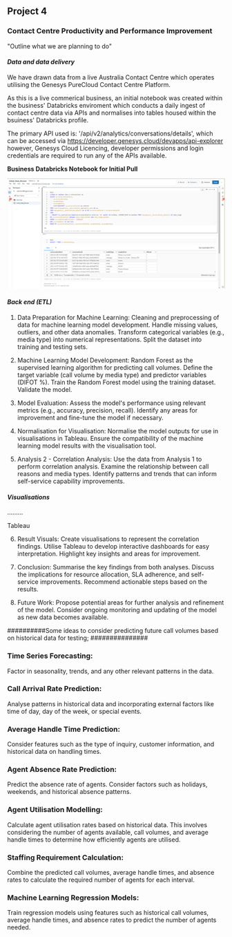 ## Project 4

### Contact Centre Productivity and Performance Improvement

"Outline what we are planning to do"

#### *Data and data delivery*

We have drawn data from a live Australia Contact Centre which operates utilising the Genesys PureCloud Contact Centre Platform.

As this is a live commerical business, an initial notebook was created within the business' Databricks enviroment which conducts a daily ingest of contact centre data via APIs and normalises into tables housed within the bsuiness' Databricks profile.

The primary API used is: '/api/v2/analytics/conversations/details', which can be accessed via https://developer.genesys.cloud/devapps/api-explorer however, Genesys Cloud Licencing, developer permissions and login credentials are required to run any of the APIs available.

**Business Databricks Notebook for Initial Pull**

![Initial_Data](Images/Initial_Data.png)


#### *Back end (ETL)*

1. Data Preparation for Machine Learning:
Cleaning and preprocessing of data for machine learning model development.
Handle missing values, outliers, and other data anomalies.
Transform categorical variables (e.g., media type) into numerical representations.
Split the dataset into training and testing sets.

2.  Machine Learning Model Development:
Random Forest as the supervised learning algorithm for predicting call volumes.
Define the target variable (call volume by media type) and predictor variables (DIFOT %).
Train the Random Forest model using the training dataset. Validate the model. 

3. Model Evaluation:
Assess the model's performance using relevant metrics (e.g., accuracy, precision, recall).
Identify any areas for improvement and fine-tune the model if necessary.

4. Normalisation for Visualisation:
Normalise the model outputs for use in visualisations in Tableau.
Ensure the compatibility of the machine learning model results with the visualisation tool.

5. Analysis 2 - Correlation Analysis:
Use the data from Analysis 1 to perform correlation analysis.
Examine the relationship between call reasons and media types.
Identify patterns and trends that can inform self-service capability improvements.

#### *Visualisations*


.........

Tableau

6. Result Visuals:
Create visualisations to represent the correlation findings.
Utilise Tableau to develop interactive dashboards for easy interpretation.
Highlight key insights and areas for improvement.






7. Conclusion:
Summarise the key findings from both analyses.
Discuss the implications for resource allocation, SLA adherence, and self-service improvements.
Recommend actionable steps based on the results.

8. Future Work:
Propose potential areas for further analysis and refinement of the model.
Consider ongoing monitoring and updating of the model as new data becomes available.

##########Some ideas to consider predicting future call volumes based on historical data for testing; ###############

### Time Series Forecasting:
Factor in seasonality, trends, and any other relevant patterns in the data.

### Call Arrival Rate Prediction:
Analyse patterns in historical data and incorporating external factors like time of day, day of the week, or special events.

### Average Handle Time Prediction:
Consider features such as the type of inquiry, customer information, and historical data on handling times.

### Agent Absence Rate Prediction:
Predict the absence rate of agents. Consider factors such as holidays, weekends, and historical absence patterns.

### Agent Utilisation Modelling:
Calculate agent utilisation rates based on historical data. This involves considering the number of agents available, call volumes, and average handle times to determine how efficiently agents are utilised.

### Staffing Requirement Calculation:
Combine the predicted call volumes, average handle times, and absence rates to calculate the required number of agents for each interval. 

### Machine Learning Regression Models:
Train regression models using features such as historical call volumes, average handle times, and absence rates to predict the number of agents needed.